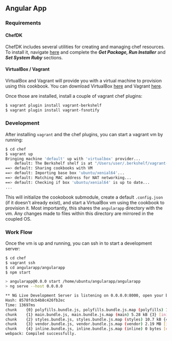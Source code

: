 ## Angular App

### Requirements

#### ChefDK

ChefDK includes several utilities for creating and managing chef resources.  To install it, navigate [here](https://docs.chef.io/install_dk.html#get-package-run-installer) and complete the ___Get Package, Run Installer___ and ___Set System Ruby___ sections.

#### VirtualBox / Vagrant

VirtualBox and Vagrant will provide you with a virtual machine to provision using this cookbook.  You can download VirtualBox [here](https://www.virtualbox.org/wiki/Downloads) and Vagrant [here](https://www.vagrantup.com/downloads.html).

Once those are installed, install a couple of vagrant chef plugins:

```bash
$ vagrant plugin install vagrant-berkshelf
$ vagrant plugin install vagrant-fsnotify
```

### Development

After installing `vagrant` and the chef plugins, you can start a vagrant vm by running:

```bash
$ cd chef
$ vagrant up
Bringing machine 'default' up with 'virtualbox' provider...
    default: The Berkshelf shelf is at "/Users/user/.berkshelf/vagrant-berkshelf/shelves/berkshelf20160506-3919-1cap0ms-default"
==> default: Sharing cookbooks with VM
==> default: Importing base box 'ubuntu/xenial64'...
==> default: Matching MAC address for NAT networking...
==> default: Checking if box 'ubuntu/xenial64' is up to date...
...
```

This will initialize the cookobook submodule, create a default `.config.json` (if it doesn't already exist), and start a VirtualBox vm using the cookbook to provision it.  Most importantly, this shares the `angularapp` directory with the vm.  Any changes made to files within this directory are mirrored in the coupled OS.

### Work Flow

Once the vm is up and running, you can ssh in to start a development server:

```bash
$ cd chef
$ vagrant ssh
$ cd angularapp/angularapp
$ npm start

> angularapp@0.0.0 start /home/ubuntu/angularapp/angularapp
> ng serve --host 0.0.0.0

** NG Live Development Server is listening on 0.0.0.0:8000, open your browser on http://localhost:8000 **
Hash: 8578fdcb4b8c426fb2ec
Time: 13697ms
chunk    {0} polyfills.bundle.js, polyfills.bundle.js.map (polyfills) 177 kB {4} [initial] [rendered]
chunk    {1} main.bundle.js, main.bundle.js.map (main) 5.28 kB {3} [initial] [rendered]
chunk    {2} styles.bundle.js, styles.bundle.js.map (styles) 10.7 kB {4} [initial] [rendered]
chunk    {3} vendor.bundle.js, vendor.bundle.js.map (vendor) 2.19 MB [initial] [rendered]
chunk    {4} inline.bundle.js, inline.bundle.js.map (inline) 0 bytes [entry] [rendered]
webpack: Compiled successfully.
```
